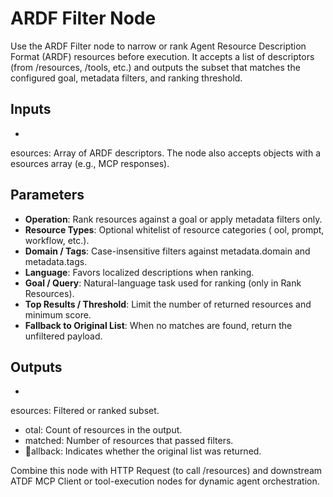 # ARDF Filter Node

Use the ARDF Filter node to narrow or rank Agent Resource Description Format (ARDF) resources before execution. It accepts a list of descriptors (from /resources, /tools, etc.) and outputs the subset that matches the configured goal, metadata filters, and ranking threshold.

## Inputs
- esources: Array of ARDF descriptors. The node also accepts objects with a esources array (e.g., MCP responses).

## Parameters
- **Operation**: Rank resources against a goal or apply metadata filters only.
- **Resource Types**: Optional whitelist of resource categories (	ool, prompt, workflow, etc.).
- **Domain / Tags**: Case-insensitive filters against metadata.domain and metadata.tags.
- **Language**: Favors localized descriptions when ranking.
- **Goal / Query**: Natural-language task used for ranking (only in Rank Resources).
- **Top Results / Threshold**: Limit the number of returned resources and minimum score.
- **Fallback to Original List**: When no matches are found, return the unfiltered payload.

## Outputs
- esources: Filtered or ranked subset.
- 	otal: Count of resources in the output.
- matched: Number of resources that passed filters.
- allback: Indicates whether the original list was returned.

Combine this node with HTTP Request (to call /resources) and downstream ATDF MCP Client or tool-execution nodes for dynamic agent orchestration.
